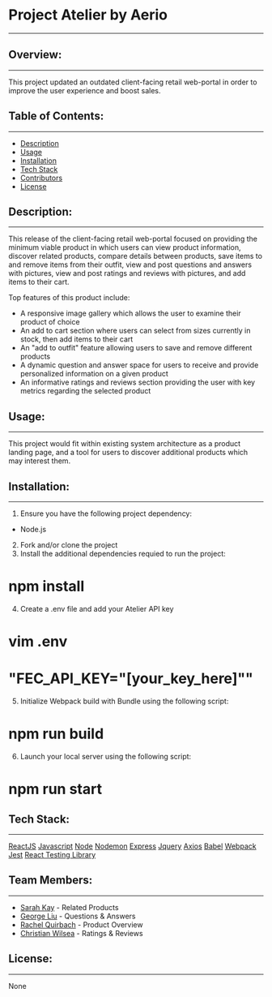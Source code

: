 # Project Atelier by Aerio
---

## Overview:
---
This project updated an outdated client-facing retail web-portal in order to improve the user experience and boost sales.

## Table of Contents:
---
- [Description](#Description)
- [Usage](#Usage)
- [Installation](#Installation)
- [Tech Stack](#Tech-Stack)
- [Contributors](#Contributors)
- [License](#License)

## Description:
---
This release of the client-facing retail web-portal focused on providing the minimum viable product in which users can view product information, discover related products, compare details between products, save items to and remove items from their outfit, view and post questions and answers with pictures, view and post ratings and reviews with pictures, and add items to their cart.

Top features of this product include:
- A responsive image gallery which allows the user to examine their product of choice
- An add to cart section where users can select from sizes currently in stock, then add items to their cart
- An "add to outfit" feature allowing users to save and remove different products
- A dynamic question and answer space for users to receive and provide personalized information on a given product
- An informative ratings and reviews section providing the user with key metrics regarding the selected product

## Usage:
---
This project would fit within existing system architecture as a product landing page, and a tool for users to discover additional products which may interest them.

## Installation:
---
1. Ensure you have the following project dependency:
- Node.js
2. Fork and/or clone the project
3. Install the additional dependencies requied to run the project:
# npm install
4. Create a .env file and add your Atelier API key
# vim .env
# "FEC_API_KEY="[your_key_here]""
5. Initialize Webpack build with Bundle using the following script:
# npm run build
6. Launch your local server using the following script:
# npm run start

## Tech Stack:
---
[ReactJS](https://img.shields.io/badge/React-20232A?style=for-the-badge&logo=react&logoColor=61DAFB)
[Javascript](https://img.shields.io/badge/JavaScript-323330?style=for-the-badge&logo=javascript&logoColor=F7DF1E)
[Node](https://img.shields.io/badge/Node.js-43853D?style=for-the-badge&logo=node.js&logoColor=white)
[Nodemon](https://img.shields.io/badge/NODEMON-%23323330.svg?style=for-the-badge&logo=nodemon&logoColor=%BBDEAD)
[Express](https://img.shields.io/badge/Express.js-404D59?style=for-the-badge)
[Jquery](https://img.shields.io/badge/jQuery-0769AD?style=for-the-badge&logo=jquery&logoColor=white)
[Axios](https://img.shields.io/badge/Axios-5A29E4?logo=axios&logoColor=fff&style=for-the-badge)
[Babel](https://img.shields.io/badge/Babel-F9DC3e?style=for-the-badge&logo=babel&logoColor=black)
[Webpack](https://img.shields.io/badge/webpack-%238DD6F9.svg?style=for-the-badge&logo=webpack&logoColor=black)
[Jest](https://img.shields.io/badge/Jest-323330?style=for-the-badge&logo=Jest&logoColor=white)
[React Testing Library](https://img.shields.io/badge/testing%20library-323330?style=for-the-badge&logo=testing-library&logoColor=red)

## Team Members:
---
- [Sarah Kay](https://github.com/ThePebbles) - Related Products
- [George Liu](https://github.com/georgeliu8110) - Questions & Answers
- [Rachel Quirbach](https://github.com/rquirbach) - Product Overview
- [Christian Wilsea](https://github.com/cwillsea) - Ratings & Reviews

## License:
---
None
